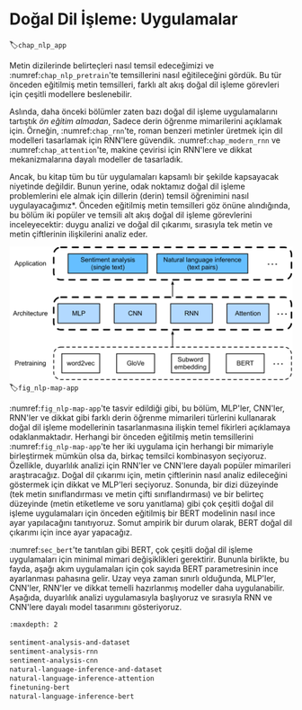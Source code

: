 # Doğal Dil İşleme: Uygulamalar
:label:`chap_nlp_app`

Metin dizilerinde belirteçleri nasıl temsil edeceğimizi ve :numref:`chap_nlp_pretrain`'te temsillerini nasıl eğitileceğini gördük. Bu tür önceden eğitilmiş metin temsilleri, farklı alt akış doğal dil işleme görevleri için çeşitli modellere beslenebilir. 

Aslında, daha önceki bölümler zaten bazı doğal dil işleme uygulamalarını tartıştık
*ön eğitim almadan*,
Sadece derin öğrenme mimarilerini açıklamak için. Örneğin, :numref:`chap_rnn`'te, roman benzeri metinler üretmek için dil modelleri tasarlamak için RNN'lere güvendik. :numref:`chap_modern_rnn` ve :numref:`chap_attention`'te, makine çevirisi için RNN'lere ve dikkat mekanizmalarına dayalı modeller de tasarladık. 

Ancak, bu kitap tüm bu tür uygulamaları kapsamlı bir şekilde kapsayacak niyetinde değildir. Bunun yerine, odak noktamız doğal dil işleme problemlerini ele almak için dillerin (derin) temsil öğrenimini nasıl uygulayacağımız*. Önceden eğitilmiş metin temsilleri göz önüne alındığında, bu bölüm iki popüler ve temsili alt akış doğal dil işleme görevlerini inceleyecektir: duygu analizi ve doğal dil çıkarımı, sırasıyla tek metin ve metin çiftlerinin ilişkilerini analiz eder. 

![Pretrained text representations can be fed to various deep learning architectures for different downstream natural language processing applications. This chapter focuses on how to design models for different downstream natural language processing applications.](../img/nlp-map-app.svg)
:label:`fig_nlp-map-app`

:numref:`fig_nlp-map-app`'te tasvir edildiği gibi, bu bölüm, MLP'ler, CNN'ler, RNN'ler ve dikkat gibi farklı derin öğrenme mimarileri türlerini kullanarak doğal dil işleme modellerinin tasarlanmasına ilişkin temel fikirleri açıklamaya odaklanmaktadır. Herhangi bir önceden eğitilmiş metin temsillerini :numref:`fig_nlp-map-app`'te her iki uygulama için herhangi bir mimariyle birleştirmek mümkün olsa da, birkaç temsilci kombinasyon seçiyoruz. Özellikle, duyarlılık analizi için RNN'ler ve CNN'lere dayalı popüler mimarileri araştıracağız. Doğal dil çıkarımı için, metin çiftlerinin nasıl analiz edileceğini göstermek için dikkat ve MLP'leri seçiyoruz. Sonunda, bir dizi düzeyinde (tek metin sınıflandırması ve metin çifti sınıflandırması) ve bir belirteç düzeyinde (metin etiketleme ve soru yanıtlama) gibi çok çeşitli doğal dil işleme uygulamaları için önceden eğitilmiş bir BERT modelinin nasıl ince ayar yapılacağını tanıtıyoruz. Somut ampirik bir durum olarak, BERT doğal dil çıkarımı için ince ayar yapacağız. 

:numref:`sec_bert`'te tanıtılan gibi BERT, çok çeşitli doğal dil işleme uygulamaları için minimal mimari değişiklikleri gerektirir. Bununla birlikte, bu fayda, aşağı akım uygulamaları için çok sayıda BERT parametresinin ince ayarlanması pahasına gelir. Uzay veya zaman sınırlı olduğunda, MLP'ler, CNN'ler, RNN'ler ve dikkat temelli hazırlanmış modeller daha uygulanabilir. Aşağıda, duyarlılık analizi uygulamasıyla başlıyoruz ve sırasıyla RNN ve CNN'lere dayalı model tasarımını gösteriyoruz.

```toc
:maxdepth: 2

sentiment-analysis-and-dataset
sentiment-analysis-rnn
sentiment-analysis-cnn
natural-language-inference-and-dataset
natural-language-inference-attention
finetuning-bert
natural-language-inference-bert
```
